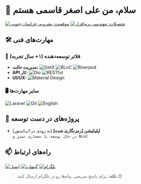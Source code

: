 # 👋 سلام، من علی اصغر قاسمی هستم

[![موقعیت: بشرویه، خراسان جنوبی](https://img.shields.io/badge/📍-بشرویه،_سرزمین_آفتاب_و_کویر-FFA500)](https://www.google.com/maps/place/Boshruyeh)
[![تحصیلات: مهندسی نرم‌افزار](https://img.shields.io/badge/🎓-دانشگاه_صنعتی_بیرجند-blue)](https://birjand.ac.ir)

## 🛠️ مهارت‌های فنی

### 📱 فلاتر توسعه‌دهنده (۱+ سال تجربه)
- **مدیریت حالت:** 
  ![GetX](https://img.shields.io/badge/GetX-00C4CC?logo=flutter)
  ![BLoC](https://img.shields.io/badge/BLoC-02569B?logo=flutter)
  ![Riverpod](https://img.shields.io/badge/Riverpod-0175C2?logo=dart)
- **API کار:** 
  ![Dio](https://img.shields.io/badge/Dio-FF6650?logo=flutter)
  ![RESTful](https://img.shields.io/badge/REST-API-FF6B6B)
- **UI/UX:** 
  ![Material Design](https://img.shields.io/badge/Material_Design-757575?logo=material-design)

### 🖥 سایر مهارت‌ها
![Laravel](https://img.shields.io/badge/Laravel-FF2D20?logo=laravel)
![Git](https://img.shields.io/badge/Git-F05032?logo=git)
![English](https://img.shields.io/badge/English-مستندات_خوانی-4CAF50)

## 🌱 پروژه‌های در دست توسعه
- **اپلیکیشن [رمزنگاری شده]** (به زودی در اپ‌استور)  
  `در حال توسعه با معماری تمیز و BLoC`

## 📫 راه‌های ارتباط
[![ایمیل](https://img.shields.io/badge/📧-aliasgharghasemi51@gmail.com-D14836?logo=gmail)](mailto:aliasgharghasemi51@gmail.com)
[![گیتهاب](https://img.shields.io/badge/💻-GitHub-181717?logo=github)](https://github.com/aliasghar144)
[![تلگرام](https://img.shields.io/badge/💬-Telegram-2CA5E0?logo=telegram)](https://t.me/Aag144)

> **نکته:** برای پاسخ سریعتر، پیام‌ها رو در تلگرام ارسال کنید 😊
